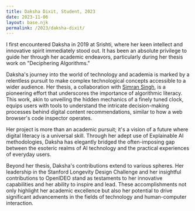 ```yaml
---
title: Daksha Dixit, Student, 2023
date: 2023-11-06
layout: base.njk
permalink: /2023/daksha-dixit/
--- 
```


I first encountered Daksha in 2019 at Srishti, where her keen intellect and innovative spirit immediately stood out. It has been an absolute privilege to guide her through her academic endeavors, particularly during her thesis work on "Deciphering Algorithms."

Daksha's journey into the world of technology and academia is marked by a relentless pursuit to make complex technological concepts accessible to a wider audience. Her thesis, a collaboration with [Simran Singh](/students/simran-singh/), is a pioneering effort that underscores the importance of algorithmic literacy. This work, akin to unveiling the hidden mechanics of a finely tuned clock, equips users with tools to understand the intricate decision-making processes behind digital content recommendations, similar to how a web browser's code inspector operates.

Her project is more than an academic pursuit; it's a vision of a future where digital literacy is a universal skill. Through her adept use of Explainable AI methodologies, Daksha has elegantly bridged the often-imposing gap between the esoteric realms of AI technology and the practical experiences of everyday users.

Beyond her thesis, Daksha's contributions extend to various spheres. Her leadership in the Stanford Longevity Design Challenge and her insightful contributions to OpenIDEO stand as testaments to her innovative capabilities and her ability to inspire and lead. These accomplishments not only highlight her academic excellence but also her potential to drive significant advancements in the fields of technology and human-computer interaction.
